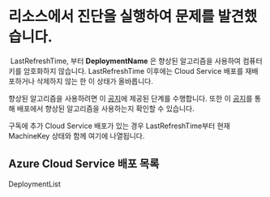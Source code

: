 <properties
    pageTitle="CloudServices RCA"
    description="Conclusión de actualización de la clave de máquina"
    infoBubbleText="Se ha encontrado información relacionada con el estado de la clave de máquina. Consulte los detalles de la derecha."
    service="microsoft.classiccompute"
    resource="domainnames"
    authors="mmccrory"
    displayOrder=""
    articleId="MachineKey_NeedsMitigation"
    diagnosticScenario="MachineKeyUpdates"
    selfHelpType="rca"
    supportTopicIds=""
    resourceTags=""
    productPesIds="13185"
    cloudEnvironments="public"
/>
# <a name="we-ran-diagnostics-on-your-resource-and-found-an-issue"></a>리소스에서 진단을 실행하여 문제를 발견했습니다.

 <!--$LastRefreshTime-->LastRefreshTime<!--/$LastRefreshTime-->, 부터 **<!--$DeploymentName-->DeploymentName<!--/$DeploymentName-->** 은 향상된 알고리즘을 사용하여 컴퓨터 키를 암호화하지 않습니다. <!--$LastRefreshTime-->LastRefreshTime<!--/$LastRefreshTime--> 이후에는 Cloud Service 배포를 재배포하거나 삭제하지 않는 한 이 상태가 올바릅니다.

향상된 알고리즘을 사용하려면 이 [공지](https://aka.ms/azuremachinekeyinfo)에 제공된 단계를 수행합니다. 또한 이 [공지](https://aka.ms/azuremachinekeyinfo)를 통해 배포에서 향상된 알고리즘을 사용하는지 확인할 수 있습니다.

구독에 추가 Cloud Service 배포가 있는 경우 <!--$LastRefreshTime-->LastRefreshTime<!--/$LastRefreshTime-->부터 현재 MachineKey 상태와 함께 여기에 나열됩니다.
## <a name="list-of-azure-cloud-service-deployments"></a>Azure Cloud Service 배포 목록
<!--$DeploymentList-->DeploymentList<!--/$DeploymentList--> 
